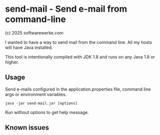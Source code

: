 # send-mail - Send e-mail from command-line

(c) 2025 softwarewerke.com

I wanted to have a way to send mail from the command line. All my hosts will have Java installed.

This tool is intentionally compiled with JDK 1.8 and runs on any Java 1.8 or higher.

## Usage

Send e-mails configured in the application.properties file, command line args or environment variables.

    java -jar send-mail.jar [options]

Run without options to get help message.

## Known issues